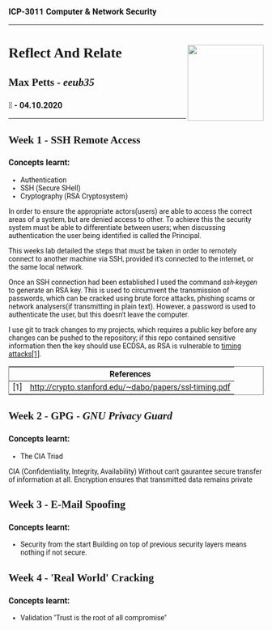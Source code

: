 <head>
<link href="https://fonts.googleapis.com/css2?family=Patua+One&family=Roboto&display=swap" rel="stylesheet"> 
<style>
table {
    border: 1px solid grey;
}
body {
    font-family: 'Roboto', sans-serif;
    padding: 5px;
    height: 90vh;

}
h1, h2{
    font-family: 'Patua One';
}
</style>
</head>

### ICP-3011 Computer & Network Security
----
# **Reflect And Relate** <img src='/Users/mp/Documents/uni/uni_logo.jpg' width='150px' align='right'/> 


## **Max Petts** *- eeub35*
### 📅 - 04.10.2020

----

## **Week 1** - SSH Remote Access
### Concepts learnt: 
 - Authentication
 - SSH (Secure SHell)
 - Cryptography (RSA Cryptosystem)

In order to ensure the appropriate actors(users) are able to access the correct areas of a system, but are denied access to other. To achieve this the security system must be able to differentiate between users; when discussing authentication the user being identified is called the Principal.



This weeks lab detailed the steps that must be taken in order to remotely connect to another machine via SSH, provided it's connected to the internet, or the same local network. 

Once an SSH connection had been established I used the command  *ssh-keygen* to generate an RSA key. This is used to circumvent the transmission of passwords, which can be cracked using brute force attacks, phishing scams or network analysers(if transmitting in plain text). However, a password is used to authenticate the user, but this doesn't leave the computer.

I use git to track changes to my projects, which requires a public key before any changes can be pushed to the repository; if this repo contained sensitive information then the key should use ECDSA, as RSA is vulnerable to [timing attacks[1]](http://crypto.stanford.edu/~dabo/papers/ssl-timing.pdf).

|     | References |
| --- | ---------- |
| [1] | http://crypto.stanford.edu/~dabo/papers/ssl-timing.pdf | 

## **Week 2** - GPG - *GNU Privacy Guard*
### Concepts learnt:
 - The CIA Triad 

CIA (Confidentiality, Integrity, Availability)
 Without can't gaurantee secure transfer of information at all.
Encryption ensures that transmitted data remains private 
## **Week 3** - E-Mail Spoofing
### Concepts learnt:
 - Security from the start
Building on top of previous security layers means nothing if not secure.

## **Week 4** - 'Real World' Cracking
### Concepts learnt:
- Validation
"Trust is the root of all compromise"
